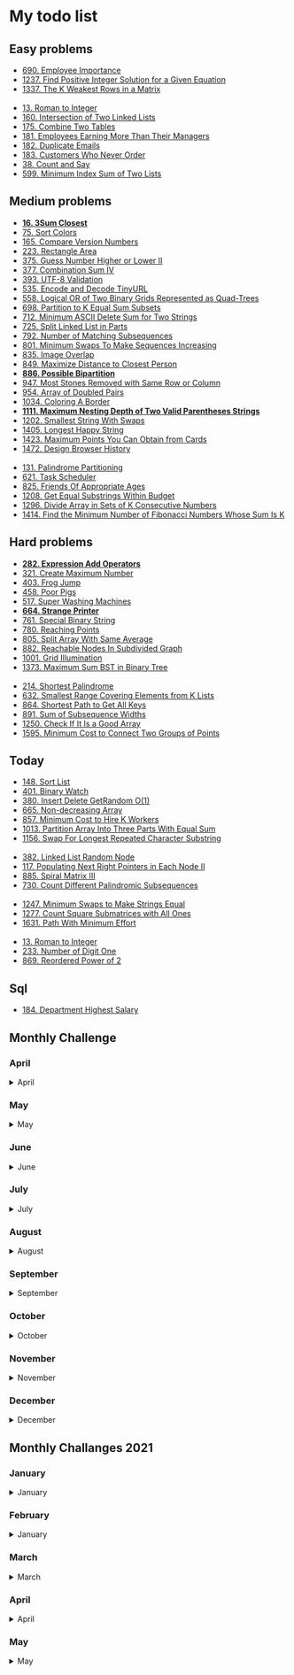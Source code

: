 # My todo list

## Easy problems

* [690. Employee Importance](https://leetcode.com/problems/employee-importance)
* [1237. Find Positive Integer Solution for a Given Equation](https://leetcode.com/problems/find-positive-integer-solution-for-a-given-equation)
* [1337. The K Weakest Rows in a Matrix](https://leetcode.com/problems/the-k-weakest-rows-in-a-matrix)  
&nbsp;  
* [13. Roman to Integer](https://leetcode.com/problems/roman-to-integer)
* [160. Intersection of Two Linked Lists](https://leetcode.com/problems/intersection-of-two-linked-lists)
* [175. Combine Two Tables](https://leetcode.com/problems/combine-two-tables)
* [181. Employees Earning More Than Their Managers](https://leetcode.com/problems/employees-earning-more-than-their-managers)
* [182. Duplicate Emails](https://leetcode.com/problems/duplicate-emails)
* [183. Customers Who Never Order](https://leetcode.com/problems/customers-who-never-order)
* [38. Count and Say](https://leetcode.com/problems/count-and-say)
* [599. Minimum Index Sum of Two Lists](https://leetcode.com/problems/minimum-index-sum-of-two-lists)

## Medium problems

* [**16. 3Sum Closest**](https://leetcode.com/problems/3sum-closest)
* [75. Sort Colors](https://leetcode.com/problems/sort-colors)
* [165. Compare Version Numbers](https://leetcode.com/problems/compare-version-numbers)
* [223. Rectangle Area](https://leetcode.com/problems/rectangle-area)
* [375. Guess Number Higher or Lower II](https://leetcode.com/problems/guess-number-higher-or-lower-ii)
* [377. Combination Sum IV](https://leetcode.com/problems/combination-sum-iv)
* [393. UTF-8 Validation](https://leetcode.com/problems/utf-8-validation)
* [535. Encode and Decode TinyURL](https://leetcode.com/problems/encode-and-decode-tinyurl)
* [558. Logical OR of Two Binary Grids Represented as Quad-Trees](https://leetcode.com/problems/logical-or-of-two-binary-grids-represented-as-quad-trees)
* [698. Partition to K Equal Sum Subsets](https://leetcode.com/problems/partition-to-k-equal-sum-subsets)
* [712. Minimum ASCII Delete Sum for Two Strings](https://leetcode.com/problems/minimum-ascii-delete-sum-for-two-strings)
* [725. Split Linked List in Parts](https://leetcode.com/problems/split-linked-list-in-parts)
* [792. Number of Matching Subsequences](https://leetcode.com/problems/number-of-matching-subsequences)
* [801. Minimum Swaps To Make Sequences Increasing](https://leetcode.com/problems/minimum-swaps-to-make-sequences-increasing)
* [835. Image Overlap](https://leetcode.com/problems/image-overlap)
* [849. Maximize Distance to Closest Person](https://leetcode.com/problems/maximize-distance-to-closest-person)
* [**886. Possible Bipartition**](https://leetcode.com/problems/possible-bipartition)
* [947. Most Stones Removed with Same Row or Column](https://leetcode.com/problems/most-stones-removed-with-same-row-or-column)
* [954. Array of Doubled Pairs](https://leetcode.com/problems/array-of-doubled-pairs)
* [1034. Coloring A Border](https://leetcode.com/problems/coloring-a-border)
* [**1111. Maximum Nesting Depth of Two Valid Parentheses Strings**](https://leetcode.com/problems/maximum-nesting-depth-of-two-valid-parentheses-strings)
* [1202. Smallest String With Swaps](https://leetcode.com/problems/smallest-string-with-swaps)
* [1405. Longest Happy String](https://leetcode.com/problems/longest-happy-string)
* [1423. Maximum Points You Can Obtain from Cards](https://leetcode.com/problems/maximum-points-you-can-obtain-from-cards)
* [1472. Design Browser History](https://leetcode.com/problems/design-browser-history)  
&nbsp;  
* [131. Palindrome Partitioning](https://leetcode.com/problems/palindrome-partitioning)
* [621. Task Scheduler](https://leetcode.com/problems/task-scheduler)
* [825. Friends Of Appropriate Ages](https://leetcode.com/problems/friends-of-appropriate-ages)
* [1208. Get Equal Substrings Within Budget](https://leetcode.com/problems/get-equal-substrings-within-budget)
* [1296. Divide Array in Sets of K Consecutive Numbers](https://leetcode.com/problems/divide-array-in-sets-of-k-consecutive-numbers)
* [1414. Find the Minimum Number of Fibonacci Numbers Whose Sum Is K](https://leetcode.com/problems/find-the-minimum-number-of-fibonacci-numbers-whose-sum-is-k)


## Hard problems

* [**282. Expression Add Operators**](https://leetcode.com/problems/expression-add-operators)
* [321. Create Maximum Number](https://leetcode.com/problems/create-maximum-number)
* [403. Frog Jump](https://leetcode.com/problems/frog-jump)
* [458. Poor Pigs](https://leetcode.com/problems/poor-pigs)
* [517. Super Washing Machines](https://leetcode.com/problems/super-washing-machines)
* [**664. Strange Printer**](https://leetcode.com/problems/strange-printer)
* [761. Special Binary String](https://leetcode.com/problems/special-binary-string)
* [780. Reaching Points](https://leetcode.com/problems/reaching-points)
* [805. Split Array With Same Average](https://leetcode.com/problems/split-array-with-same-average)
* [882. Reachable Nodes In Subdivided Graph](https://leetcode.com/problems/reachable-nodes-in-subdivided-graph)
* [1001. Grid Illumination](https://leetcode.com/problems/grid-illumination)
* [1373. Maximum Sum BST in Binary Tree](https://leetcode.com/problems/maximum-sum-bst-in-binary-tree)  
&nbsp;  
* [214. Shortest Palindrome](https://leetcode.com/problems/shortest-palindrome)
* [632. Smallest Range Covering Elements from K Lists](https://leetcode.com/problems/smallest-range-covering-elements-from-k-lists)
* [864. Shortest Path to Get All Keys](https://leetcode.com/problems/shortest-path-to-get-all-keys)
* [891. Sum of Subsequence Widths](https://leetcode.com/problems/sum-of-subsequence-widths)
* [1250. Check If It Is a Good Array](https://leetcode.com/problems/check-if-it-is-a-good-array)
* [1595. Minimum Cost to Connect Two Groups of Points](https://leetcode.com/problems/minimum-cost-to-connect-two-groups-of-points)



## Today

* [148. Sort List](https://leetcode.com/problems/sort-list)
* [401. Binary Watch](https://leetcode.com/problems/binary-watch)
* [380. Insert Delete GetRandom O(1)](https://leetcode.com/problems/insert-delete-getrandom-o1)
* [665. Non-decreasing Array](https://leetcode.com/problems/non-decreasing-array)
* [857. Minimum Cost to Hire K Workers](https://leetcode.com/problems/minimum-cost-to-hire-k-workers)
* [1013. Partition Array Into Three Parts With Equal Sum](https://leetcode.com/problems/partition-array-into-three-parts-with-equal-sum)
* [1156. Swap For Longest Repeated Character Substring](https://leetcode.com/problems/swap-for-longest-repeated-character-substring)  
&nbsp;  
* [382. Linked List Random Node](https://leetcode.com/problems/linked-list-random-node)
* [117. Populating Next Right Pointers in Each Node II](https://leetcode.com/problems/populating-next-right-pointers-in-each-node-ii)
* [885. Spiral Matrix III](https://leetcode.com/problems/spiral-matrix-iii)
* [730. Count Different Palindromic Subsequences](https://leetcode.com/problems/count-different-palindromic-subsequences)  
&nbsp;  
* [1247. Minimum Swaps to Make Strings Equal](https://leetcode.com/problems/minimum-swaps-to-make-strings-equal)
* [1277. Count Square Submatrices with All Ones](https://leetcode.com/problems/count-square-submatrices-with-all-ones)
* [1631. Path With Minimum Effort](https://leetcode.com/problems/path-with-minimum-effort)  
&nbsp;  
* [13. Roman to Integer](https://leetcode.com/problems/roman-to-integer)
* [233. Number of Digit One](https://leetcode.com/problems/number-of-digit-one)
* [869. Reordered Power of 2](https://leetcode.com/problems/reordered-power-of-2)

## Sql

* [184. Department Highest Salary](https://leetcode.com/problems/department-highest-salary)

## Monthly Challenge

### April

<details close><summary>April</summary>

* [ ] - [136. Single Number](https://leetcode.com/problems/single-number)
* [ ] - [202. Happy Number](https://leetcode.com/problems/happy-number)
* [ ] - [53. Maximum Subarray](https://leetcode.com/problems/maximum-subarray)
* [ ] - [283. Move Zeroes](https://leetcode.com/problems/move-zeroes)
* [ ] - [122. Best Time to Buy and Sell Stock II](https://leetcode.com/problems/best-time-to-buy-and-sell-stock-ii)
* [ ] - [49. Group Anagrams](https://leetcode.com/problems/group-anagrams)  
&nbsp;
* [ ] - [876. Middle of the Linked List](https://leetcode.com/problems/middle-of-the-linked-list)
* [ ] - [844. Backspace String Compare](https://leetcode.com/problems/backspace-string-compare)
* [ ] - [155. Min Stack](https://leetcode.com/problems/min-stack)
* [ ] - [543. Diameter of Binary Tree](https://leetcode.com/problems/diameter-of-binary-tree)
* [ ] - [1046. Last Stone Weight](https://leetcode.com/problems/last-stone-weight)
* [ ] - [525. Contiguous Array](https://leetcode.com/problems/contiguous-array)  
&nbsp;
* [ ] - [238. Product of Array Except Self](https://leetcode.com/problems/product-of-array-except-self)
* [ ] - [678. Valid Parenthesis String](https://leetcode.com/problems/valid-parenthesis-string)
* [ ] - [200. Number of Islands](https://leetcode.com/problems/number-of-islands)
* [ ] - [64. Minimum Path Sum](https://leetcode.com/problems/minimum-path-sum)
* [ ] - [33. Search in Rotated Sorted Array](https://leetcode.com/problems/search-in-rotated-sorted-array)
* [ ] - [1008. Construct Binary Search Tree from Preorder Traversal](https://leetcode.com/problems/construct-binary-search-tree-from-preorder-traversal)  
&nbsp;
* [ ] - [560. Subarray Sum Equals K](https://leetcode.com/problems/subarray-sum-equals-k)
* [ ] - [201. Bitwise AND of Numbers Range](https://leetcode.com/problems/bitwise-and-of-numbers-range)
* [ ] - [146. LRU Cache](https://leetcode.com/problems/lru-cache)
* [ ] - [55. Jump Game](https://leetcode.com/problems/jump-game)
* [ ] - [1143. Longest Common Subsequence](https://leetcode.com/problems/longest-common-subsequence)
* [ ] - [221. Maximal Square](https://leetcode.com/problems/maximal-square)  
&nbsp;
* [ ] - [124. Binary Tree Maximum Path Sum](https://leetcode.com/problems/binary-tree-maximum-path-sum)

</details>

### May

<details close><summary>May</summary>

* [ ] - [278. First Bad Version](https://leetcode.com/problems/first-bad-version)
* [ ] - [771. Jewels and Stones](https://leetcode.com/problems/jewels-and-stones)
* [ ] - [383. Ransom Note](https://leetcode.com/problems/ransom-note)
* [ ] - [476. Number Complement](https://leetcode.com/problems/number-complement)
* [ ] - [387. First Unique Character in a String](https://leetcode.com/problems/first-unique-character-in-a-string)
* [ ] - [169. Majority Element](https://leetcode.com/problems/majority-element)
* [ ] - [993. Cousins in Binary Tree](https://leetcode.com/problems/cousins-in-binary-tree)  
&nbsp;
* [ ] - [1232. Check If It Is a Straight Line](https://leetcode.com/problems/check-if-it-is-a-straight-line)
* [ ] - [367. Valid Perfect Square](https://leetcode.com/problems/valid-perfect-square)
* [ ] - [997. Find the Town Judge](https://leetcode.com/problems/find-the-town-judge)
* [ ] - [733. Flood Fill](https://leetcode.com/problems/flood-fill)
* [ ] - [540. Single Element in a Sorted Array](https://leetcode.com/problems/single-element-in-a-sorted-array)
* [ ] - [402. Remove K Digits](https://leetcode.com/problems/remove-k-digits)
* [ ] - [208. Implement Trie (Prefix Tree)](https://leetcode.com/problems/implement-trie-prefix-tree)  
&nbsp;
* [ ] - [918. Maximum Sum Circular Subarray](https://leetcode.com/problems/maximum-sum-circular-subarray)
* [ ] - [328. Odd Even Linked List](https://leetcode.com/problems/odd-even-linked-list)
* [ ] - [438. Find All Anagrams in a String](https://leetcode.com/problems/find-all-anagrams-in-a-string)
* [ ] - [567. Permutation in String](https://leetcode.com/problems/permutation-in-string)
* [ ] - [901. Online Stock Span](https://leetcode.com/problems/online-stock-span)
* [ ] - [230. Kth Smallest Element in a BST](https://leetcode.com/problems/kth-smallest-element-in-a-bst)
* [ ] - [1277. Count Square Submatrices with All Ones](https://leetcode.com/problems/count-square-submatrices-with-all-ones)  
&nbsp;
* [ ] - [451. Sort Characters By Frequency](https://leetcode.com/problems/sort-characters-by-frequency)
* [ ] - [986. Interval List Intersections](https://leetcode.com/problems/interval-list-intersections)
* [ ] - [1008. Construct Binary Search Tree from Preorder Traversal](https://leetcode.com/problems/construct-binary-search-tree-from-preorder-traversal)
* [ ] - [1035. Uncrossed Lines](https://leetcode.com/problems/uncrossed-lines)
* [ ] - [525. Contiguous Array](https://leetcode.com/problems/contiguous-array)
* [ ] - [886. Possible Bipartition](https://leetcode.com/problems/possible-bipartition)
* [ ] - [338. Counting Bits](https://leetcode.com/problems/counting-bits)  
&nbsp;
* [ ] - [207. Course Schedule](https://leetcode.com/problems/course-schedule)
* [ ] - [973. K Closest Points to Origin](https://leetcode.com/problems/k-closest-points-to-origin)
* [ ] - [72. Edit Distance](https://leetcode.com/problems/edit-distance)

</details>

### June

<details close><summary>June</summary>

* [ ] - [226. Invert Binary Tree](https://leetcode.com/problems/invert-binary-tree)
* [ ] - [237. Delete Node in a Linked List](https://leetcode.com/problems/delete-node-in-a-linked-list)
* [ ] - [1029. Two City Scheduling](https://leetcode.com/problems/two-city-scheduling)
* [ ] - [344. Reverse String](https://leetcode.com/problems/reverse-string)
* [ ] - [528. Random Pick with Weight](https://leetcode.com/problems/random-pick-with-weight)
* [ ] - [406. Queue Reconstruction by Height](https://leetcode.com/problems/queue-reconstruction-by-height)
* [ ] - [518. Coin Change 2](https://leetcode.com/problems/coin-change-2)  
&nbsp;
* [ ] - [231. Power of Two](https://leetcode.com/problems/power-of-two)
* [ ] - [392. Is Subsequence](https://leetcode.com/problems/is-subsequence)
* [ ] - [35. Search Insert Position](https://leetcode.com/problems/search-insert-position)
* [ ] - [75. Sort Colors](https://leetcode.com/problems/sort-colors)
* [ ] - [380. Insert Delete GetRandom O(1)](https://leetcode.com/problems/insert-delete-getrandom-o1)
* [ ] - [368. Largest Divisible Subset](https://leetcode.com/problems/largest-divisible-subset)
* [ ] - [787. Cheapest Flights Within K Stops](https://leetcode.com/problems/cheapest-flights-within-k-stops)  
&nbsp;
* [ ] - [700. Search in a Binary Search Tree](https://leetcode.com/problems/search-in-a-binary-search-tree)
* [ ] - [468. Validate IP Address](https://leetcode.com/problems/validate-ip-address)
* [ ] - [130. Surrounded Regions](https://leetcode.com/problems/surrounded-regions)
* [ ] - [275. H-Index II](https://leetcode.com/problems/h-index-ii)
* [ ] - [1044. Longest Duplicate Substring](https://leetcode.com/problems/longest-duplicate-substring)
* [ ] - [60. Permutation Sequence](https://leetcode.com/problems/permutation-sequence)
* [ ] - [174. Dungeon Game](https://leetcode.com/problems/dungeon-game)  
&nbsp;
* [ ] - [137. Single Number II](https://leetcode.com/problems/single-number-ii)
* [ ] - [222. Count Complete Tree Nodes](https://leetcode.com/problems/count-complete-tree-nodes)
* [ ] - [96. Unique Binary Search Trees](https://leetcode.com/problems/unique-binary-search-trees)
* [ ] - [287. Find the Duplicate Number](https://leetcode.com/problems/find-the-duplicate-number)
* [ ] - [129. Sum Root to Leaf Numbers](https://leetcode.com/problems/sum-root-to-leaf-numbers)
* [ ] - [279. Perfect Squares](https://leetcode.com/problems/perfect-squares)
* [ ] - [332. Reconstruct Itinerary](https://leetcode.com/problems/reconstruct-itinerary)  
&nbsp;
* [ ] - [62. Unique Paths](https://leetcode.com/problems/unique-paths)
* [ ] - [212. Word Search II](https://leetcode.com/problems/word-search-ii)

</details>

### July

<details close><summary>July</summary>

* [ ] - [441. Arranging Coins](https://leetcode.com/problems/arranging-coins)
* [ ] - [107. Binary Tree Level Order Traversal II](https://leetcode.com/problems/binary-tree-level-order-traversal-ii)
* [ ] - [957. Prison Cells After N Days](https://leetcode.com/problems/prison-cells-after-n-days)
* [ ] - [Ugly Number II](https://leetcode.com/problems/ugly-number-ii)
* [ ] - [Hamming Distance](https://leetcode.com/problems/hamming-distance)
* [ ] - [Plus One](https://leetcode.com/problems/plus-one)
* [ ] - [463. Island Perimeter](https://leetcode.com/problems/island-perimeter)  
&nbsp;
* [ ] - [15. 3Sum](https://leetcode.com/problems/3sum)
* [ ] - [662. Maximum Width of Binary Tree](https://leetcode.com/problems/maximum-width-of-binary-tree)
* [ ] - [430. Flatten a Multilevel Doubly Linked List](https://leetcode.com/problems/flatten-a-multilevel-doubly-linked-list)
* [ ] - [78. Subsets](https://leetcode.com/problems/subsets)
* [ ] - [190. Reverse Bits](https://leetcode.com/problems/reverse-bits)
* [ ] - [100. Same Tree](https://leetcode.com/problems/same-tree)
* [ ] - [1344. Angle Between Hands of a Clock](https://leetcode.com/problems/angle-between-hands-of-a-clock)  
&nbsp;
* [ ] - [151. Reverse Words in a String](https://leetcode.com/problems/reverse-words-in-a-string)
* [ ] - [50. Pow(x, n)](https://leetcode.com/problems/powx-n)
* [ ] - [347. Top K Frequent Elements](https://leetcode.com/problems/top-k-frequent-elements)
* [ ] - [210. Course Schedule II](https://leetcode.com/problems/course-schedule-ii)
* [ ] - [67. Add Binary](https://leetcode.com/problems/add-binary)
* [ ] - [203. Remove Linked List Elements](https://leetcode.com/problems/remove-linked-list-elements)
* [ ] - [79. Word Search](https://leetcode.com/problems/word-search)  
&nbsp;
* [ ] - [103. Binary Tree Zigzag Level Order Traversal](https://leetcode.com/problems/binary-tree-zigzag-level-order-traversal)
* [ ] - [260. Single Number III](https://leetcode.com/problems/single-number-iii)
* [ ] - [797. All Paths From Source to Target](https://leetcode.com/problems/all-paths-from-source-to-target)
* [ ] - [154. Find Minimum in Rotated Sorted Array II](https://leetcode.com/problems/find-minimum-in-rotated-sorted-array-ii)
* [ ] - [258. Add Digits](https://leetcode.com/problems/add-digits)
* [ ] - [106. Construct Binary Tree from Inorder and Postorder Traversal](https://leetcode.com/problems/construct-binary-tree-from-inorder-and-postorder-traversal)
* [ ] - [621. Task Scheduler](https://leetcode.com/problems/task-scheduler)  
&nbsp;
* [ ] - [309. Best Time to Buy and Sell Stock with Cooldown](https://leetcode.com/problems/best-time-to-buy-and-sell-stock-with-cooldown)
* [ ] - [140. Word Break II](https://leetcode.com/problems/word-break-ii)
* [ ] - [70. Climbing Stairs](https://leetcode.com/problems/climbing-stairs)  

</details>

### August

<details close><summary>August</summary>

* [ ] - [520. Detect Capital](https://leetcode.com/problems/detect-capital)
* [ ] - [705. Design HashSet](https://leetcode.com/problems/design-hashset)
* [ ] - [125. Valid Palindrome](https://leetcode.com/problems/valid-palindrome)
* [ ] - [342. Power of Four](https://leetcode.com/problems/power-of-four)
* [ ] - [211. Design Add and Search Words Data Structure](https://leetcode.com/problems/design-add-and-search-words-data-structure)
* [ ] - [442. Find All Duplicates in an Array](https://leetcode.com/problems/find-all-duplicates-in-an-array)
* [ ] - [987. Vertical Order Traversal of a Binary Tree](https://leetcode.com/problems/vertical-order-traversal-of-a-binary-tree)  
&nbsp;
* [ ] - [437. Path Sum III](https://leetcode.com/problems/path-sum-iii)
* [ ] - [994. Rotting Oranges](https://leetcode.com/problems/rotting-oranges)
* [ ] - [171. Excel Sheet Column Number](https://leetcode.com/problems/excel-sheet-column-number)
* [ ] - [274. H-Index](https://leetcode.com/problems/h-index)
* [ ] - [119. Pascal's Triangle II](https://leetcode.com/problems/pascals-triangle-ii)
* [ ] - [1286. Iterator for Combination](https://leetcode.com/problems/iterator-for-combination)
* [ ] - [409. Longest Palindrome](https://leetcode.com/problems/longest-palindrome)  
&nbsp;
* [ ] - [435. Non-overlapping Intervals](https://leetcode.com/problems/non-overlapping-intervals)
* [ ] - [123. Best Time to Buy and Sell Stock III](https://leetcode.com/problems/best-time-to-buy-and-sell-stock-iii)
* [ ] - [1103. Distribute Candies to People](https://leetcode.com/problems/distribute-candies-to-people)
* [ ] - [967. Numbers With Same Consecutive Differences](https://leetcode.com/problems/numbers-with-same-consecutive-differences)
* [ ] - [824. Goat Latin](https://leetcode.com/problems/goat-latin)
* [ ] - [143. Reorder List](https://leetcode.com/problems/reorder-list)
* [ ] - [905. Sort Array By Parity](https://leetcode.com/problems/sort-array-by-parity)  
&nbsp;
* [ ] - [497. Random Point in Non-overlapping Rectangles](https://leetcode.com/problems/random-point-in-non-overlapping-rectangles)
* [ ] - [1032. Stream of Characters](https://leetcode.com/problems/stream-of-characters)
* [ ] - [404. Sum of Left Leaves](https://leetcode.com/problems/sum-of-left-leaves)
* [ ] - [983. Minimum Cost For Tickets](https://leetcode.com/problems/minimum-cost-for-tickets)
* [ ] - [412. Fizz Buzz](https://leetcode.com/problems/fizz-buzz)
* [ ] - [436. Find Right Interval](https://leetcode.com/problems/find-right-interval)
* [ ] - [470. Implement Rand10() Using Rand7()](https://leetcode.com/problems/implement-rand10-using-rand7)  
&nbsp;
* [ ] - [969. Pancake Sorting](https://leetcode.com/problems/pancake-sorting)
* [ ] - [952. Largest Component Size by Common Factor](https://leetcode.com/problems/largest-component-size-by-common-factor)
* [ ] - [450. Delete Node in a BST](https://leetcode.com/problems/delete-node-in-a-bst)  

</details> 

### September 

<details close><summary>September</summary>

* [ ] - [949. Largest Time for Given Digits](https://leetcode.com/problems/largest-time-for-given-digits)
* [ ] - [220. Contains Duplicate III](https://leetcode.com/problems/contains-duplicate-iii)
* [ ] - [459. Repeated Substring Pattern](https://leetcode.com/problems/repeated-substring-pattern)
* [ ] - [763. Partition Labels](https://leetcode.com/problems/partition-labels)
* [ ] - [1305. All Elements in Two Binary Search Trees](https://leetcode.com/problems/all-elements-in-two-binary-search-trees)
* [ ] - [835. Image Overlap](https://leetcode.com/problems/image-overlap)
* [ ] - [290. Word Pattern](https://leetcode.com/problems/word-pattern)  
&nbsp;
* [ ] - [1022. Sum of Root To Leaf Binary Numbers](https://leetcode.com/problems/sum-of-root-to-leaf-binary-numbers)
* [ ] - [165. Compare Version Numbers](https://leetcode.com/problems/compare-version-numbers)
* [ ] - [299. Bulls and Cows](https://leetcode.com/problems/bulls-and-cows)
* [ ] - [152. Maximum Product Subarray](https://leetcode.com/problems/maximum-product-subarray)
* [ ] - [216. Combination Sum III](https://leetcode.com/problems/combination-sum-iii)
* [ ] - [57. Insert Interval](https://leetcode.com/problems/insert-interval)
* [ ] - [198. House Robber](https://leetcode.com/problems/house-robber)  
&nbsp;
* [ ] - [58. Length of Last Word](https://leetcode.com/problems/length-of-last-word)
* [ ] - [421. Maximum XOR of Two Numbers in an Array](https://leetcode.com/problems/maximum-xor-of-two-numbers-in-an-array)
* [ ] - [1041. Robot Bounded In Circle](https://leetcode.com/problems/robot-bounded-in-circle)
* [ ] - [121. Best Time to Buy and Sell Stock](https://leetcode.com/problems/best-time-to-buy-and-sell-stock)
* [ ] - [1291. Sequential Digits](https://leetcode.com/problems/sequential-digits)
* [ ] - [980. Unique Paths III](https://leetcode.com/problems/unique-paths-iii)
* [ ] - [1094. Car Pooling](https://leetcode.com/problems/car-pooling)  
&nbsp;
* [ ] - [229. Majority Element II](https://leetcode.com/problems/majority-element-ii)
* [ ] - [134. Gas Station](https://leetcode.com/problems/gas-station)
* [ ] - [389. Find the Difference](https://leetcode.com/problems/find-the-difference)
* [ ] - [179. Largest Number](https://leetcode.com/problems/largest-number)
* [ ] - [495. Teemo Attacking](https://leetcode.com/problems/teemo-attacking)
* [ ] - [399. Evaluate Division](https://leetcode.com/problems/evaluate-division)
* [ ] - [713. Subarray Product Less Than K](https://leetcode.com/problems/subarray-product-less-than-k)  
&nbsp;
* [ ] - [139. Word Break](https://leetcode.com/problems/word-break)
* [ ] - [41. First Missing Positive](https://leetcode.com/problems/first-missing-positive)  

</details>

### October

<details close><summary>October</summary>

* [ ] - [933. Number of Recent Calls](https://leetcode.com/problems/number-of-recent-calls)
* [ ] - [39. Combination Sum](https://leetcode.com/problems/combination-sum)
* [ ] - [532. K-diff Pairs in an Array](https://leetcode.com/problems/k-diff-pairs-in-an-array)
* [ ] - [1288. Remove Covered Intervals](https://leetcode.com/problems/remove-covered-intervals)
* [ ] - [1009. Complement of Base 10 Integer](https://leetcode.com/problems/complement-of-base-10-integer)
* [ ] - [701. Insert into a Binary Search Tree](https://leetcode.com/problems/insert-into-a-binary-search-tree)
* [ ] - [61. Rotate List](https://leetcode.com/problems/rotate-list)  
&nbsp;
* [ ] - [704. Binary Search](https://leetcode.com/problems/binary-search)
* [ ] - [297. Serialize and Deserialize Binary Tree](https://leetcode.com/problems/serialize-and-deserialize-binary-tree)
* [ ] - [452. Minimum Number of Arrows to Burst Balloons](https://leetcode.com/problems/minimum-number-of-arrows-to-burst-balloons)
* [ ] - [316. Remove Duplicate Letters](https://leetcode.com/problems/remove-duplicate-letters)
* [ ] - [859. Buddy Strings](https://leetcode.com/problems/buddy-strings)
* [ ] - [148. Sort List](https://leetcode.com/problems/sort-list)
* [ ] - [213. House Robber II](https://leetcode.com/problems/house-robber-ii)  
&nbsp;
* [ ] - [189. Rotate Array](https://leetcode.com/problems/rotate-array)
* [ ] - [74. Search a 2D Matrix](https://leetcode.com/problems/search-a-2d-matrix)
* [ ] - [187. Repeated DNA Sequences](https://leetcode.com/problems/repeated-dna-sequences)
* [ ] - [188. Best Time to Buy and Sell Stock IV](https://leetcode.com/problems/best-time-to-buy-and-sell-stock-iv)
* [ ] - [1007. Minimum Domino Rotations For Equal Row](https://leetcode.com/problems/minimum-domino-rotations-for-equal-row)
* [ ] - [133. Clone Graph](https://leetcode.com/problems/clone-graph)
* [ ] - [735. Asteroid Collision](https://leetcode.com/problems/asteroid-collision)  
&nbsp;
* [ ] - [111. Minimum Depth of Binary Tree](https://leetcode.com/problems/minimum-depth-of-binary-tree)
* [ ] - [132 Pattern](https://leetcode.com/problems/132-pattern)
* [ ] - [948. Bag of Tokens](https://leetcode.com/problems/bag-of-tokens)
* [ ] - [1510. Stone Game IV](https://leetcode.com/problems/stone-game-iv)
* [ ] - [799. Champagne Tower](https://leetcode.com/problems/champagne-tower)
* [ ] - [142. Linked List Cycle II](https://leetcode.com/problems/linked-list-cycle-ii)
* [ ] - [228. Summary Ranges](https://leetcode.com/problems/summary-ranges)  
&nbsp;
* [ ] - [849. Maximize Distance to Closest Person](https://leetcode.com/problems/maximize-distance-to-closest-person)
* [ ] - [673. Number of Longest Increasing Subsequence](https://leetcode.com/problems/number-of-longest-increasing-subsequence)
* [ ] - [99. Recover Binary Search Tree](https://leetcode.com/problems/recover-binary-search-tree)  

</details>

### November

<details close><summary>November</summary>

* [ ] - [1290. Convert Binary Number in a Linked List to Integer](https://leetcode.com/problems/convert-binary-number-in-a-linked-list-to-integer)
* [ ] - [147. Insertion Sort List](https://leetcode.com/problems/insertion-sort-list)
* [ ] - [1446. Consecutive Characters](https://leetcode.com/problems/consecutive-characters)
* [ ] - [310. Minimum Height Trees](https://leetcode.com/problems/minimum-height-trees)
* [ ] - [1217. Minimum Cost to Move Chips to The Same Position](https://leetcode.com/problems/minimum-cost-to-move-chips-to-the-same-position)
* [ ] - [1283. Find the Smallest Divisor Given a Threshold](https://leetcode.com/problems/find-the-smallest-divisor-given-a-threshold)
* [ ] - [445. Add Two Numbers II](https://leetcode.com/problems/add-two-numbers-ii)  
&nbsp;
* [ ] - [563. Binary Tree Tilt](https://leetcode.com/problems/binary-tree-tilt)
* [ ] - [1026. Maximum Difference Between Node and Ancestor](https://leetcode.com/problems/maximum-difference-between-node-and-ancestor)
* [ ] - [832. Flipping an Image](https://leetcode.com/problems/flipping-an-image)
* [ ] - [593. Valid Square](https://leetcode.com/problems/valid-square)
* [ ] - [47. Permutations II](https://leetcode.com/problems/permutations-ii)
* [ ] - [116. Populating Next Right Pointers in Each Node](https://leetcode.com/problems/populating-next-right-pointers-in-each-node)
* [ ] - [458. Poor Pigs](https://leetcode.com/problems/poor-pigs)  
&nbsp;
* [ ] - [938. Range Sum of BST](https://leetcode.com/problems/range-sum-of-bst)
* [ ] - [845. Longest Mountain in Array](https://leetcode.com/problems/longest-mountain-in-array)
* [ ] - [858. Mirror Reflection](https://leetcode.com/problems/mirror-reflection)
* [ ] - [56. Merge Intervals](https://leetcode.com/problems/merge-intervals)
* [ ] - [394. Decode String](https://leetcode.com/problems/decode-string)
* [ ] - [81. Search in Rotated Sorted Array II](https://leetcode.com/problems/search-in-rotated-sorted-array-ii)
* [ ] - [902. Numbers At Most N Given Digit Set](https://leetcode.com/problems/numbers-at-most-n-given-digit-set)  
&nbsp;
* [ ] - [804. Unique Morse Code Words](https://leetcode.com/problems/unique-morse-code-words)
* [ ] - [337. House Robber III](https://leetcode.com/problems/house-robber-iii)
* [ ] - [227. Basic Calculator II](https://leetcode.com/problems/basic-calculator-ii)
* [ ] - [1015. Smallest Integer Divisible by K](https://leetcode.com/problems/smallest-integer-divisible-by-k)
* [ ] - [395. Longest Substring with At Least K Repeating Characters](https://leetcode.com/problems/longest-substring-with-at-least-k-repeating-characters)
* [ ] - [416. Partition Equal Subset Sum](https://leetcode.com/problems/partition-equal-subset-sum)
* [ ] - [239. Sliding Window Maximum](https://leetcode.com/problems/sliding-window-maximum)  
&nbsp;
* [ ] - [1306. Jump Game III](https://leetcode.com/problems/jump-game-iii)
* [ ] - [218. The Skyline Problem](https://leetcode.com/problems/the-skyline-problem)  

</details>


### December

<details close><summary>December</summary>

* [x] - [104. Maximum Depth of Binary Tree](https://leetcode.com/problems/maximum-depth-of-binary-tree)
* [x] - [382. Linked List Random Node](https://leetcode.com/problems/linked-list-random-node)
* [x] - [897. Increasing Order Search Tree](https://leetcode.com/problems/increasing-order-search-tree)
* [x] - [1492. The kth Factor of n](https://leetcode.com/problems/the-kth-factor-of-n)
* [x] - [605. Can Place Flowers](https://leetcode.com/problems/can-place-flowers)
* [ ] - [117. Populating Next Right Pointers in Each Node II](https://leetcode.com/problems/populating-next-right-pointers-in-each-node-ii)
* [x] - [59. Spiral Matrix II](https://leetcode.com/problems/spiral-matrix-ii)  
&nbsp;
* [ ] - [1010. Pairs of Songs With Total Durations Divisible by 60](https://leetcode.com/problems/pairs-of-songs-with-total-durations-divisible-by-60)
* [ ] - [173. Binary Search Tree Iterator](https://leetcode.com/problems/binary-search-tree-iterator)
* [ ] - [941. Valid Mountain Array](https://leetcode.com/problems/valid-mountain-array)
* [ ] - [80. Remove Duplicates from Sorted Array II](https://leetcode.com/problems/remove-duplicates-from-sorted-array-ii)
* [ ] - [865. Smallest Subtree with all the Deepest Nodes](https://leetcode.com/problems/smallest-subtree-with-all-the-deepest-nodes)
* [ ] - [312. Burst Balloons](https://leetcode.com/problems/burst-balloons)
* [ ] - [131. Palindrome Partitioning](https://leetcode.com/problems/palindrome-partitioning)  
&nbsp;
* [ ] - [977. Squares of a Sorted Array](https://leetcode.com/problems/squares-of-a-sorted-array)
* [ ] - [98. Validate Binary Search Tree](https://leetcode.com/problems/validate-binary-search-tree)
* [ ] - [454. 4Sum II](https://leetcode.com/problems/4sum-ii)
* [ ] - [334. Increasing Triplet Subsequence](https://leetcode.com/problems/increasing-triplet-subsequence)
* [ ] - [1463. Cherry Pickup II](https://leetcode.com/problems/cherry-pickup-ii)
* [ ] - [880. Decoded String at Index](https://leetcode.com/problems/decoded-string-at-index)
* [ ] - [910. Smallest Range II](https://leetcode.com/problems/smallest-range-ii)  
&nbsp;  
* [x] - [110. Balanced Binary Tree](https://leetcode.com/problems/balanced-binary-tree)
* [ ] - [556. Next Greater Element III](https://leetcode.com/problems/next-greater-element-iii)
* [ ] - [24. Swap Nodes in Pairs](https://leetcode.com/problems/swap-nodes-in-pairs)
* [ ] - [498. Diagonal Traverse](https://leetcode.com/problems/diagonal-traverse)
* [ ] - [91. Decode Ways](https://leetcode.com/problems/decode-ways)
* [ ] - [1345. Jump Game IV](https://leetcode.com/problems/jump-game-iv)
* [ ] - [754. Reach a Number](https://leetcode.com/problems/reach-a-number)  
&nbsp;
* [ ] - [1457. Pseudo-Palindromic Paths in a Binary Tree](https://leetcode.com/problems/pseudo-palindromic-paths-in-a-binary-tree)
* [ ] - [289. Game of Life](https://leetcode.com/problems/game-of-life)
* [x] - [84. Largest Rectangle in Histogram](https://leetcode.com/problems/largest-rectangle-in-histogram)  

</details>

## Monthly Challanges 2021

### January

<details close><summary>January</summary>

* [x] - [1640. Check Array Formation Through Concatenation](https://leetcode.com/problems/check-array-formation-through-concatenation)
* [x] - [1379. Find a Corresponding Node of a Binary Tree in a Clone of That Tree](https://leetcode.com/problems/find-a-corresponding-node-of-a-binary-tree-in-a-clone-of-that-tree)
* [x] - [526. Beautiful Arrangement](https://leetcode.com/problems/beautiful-arrangement)
* [x] - [21. Merge Two Sorted Lists](https://leetcode.com/problems/merge-two-sorted-lists)
* [x] - [82. Remove Duplicates from Sorted List II](https://leetcode.com/problems/remove-duplicates-from-sorted-list-ii)
* [x] - [1539. Kth Missing Positive Number](https://leetcode.com/problems/kth-missing-positive-number)
* [x] - [3. Longest Substring Without Repeating Characters](https://leetcode.com/problems/longest-substring-without-repeating-characters)  
&nbsp;
* [x] - [1662. Check If Two String Arrays are Equivalent](https://leetcode.com/problems/check-if-two-string-arrays-are-equivalent)
* [x] - [127. Word Ladder](https://leetcode.com/problems/word-ladder)
* [x] - [1649. Create Sorted Array through Instructions](https://leetcode.com/problems/create-sorted-array-through-instructions)
* [x] - [88. Merge Sorted Array](https://leetcode.com/problems/merge-sorted-array)
* [x] - [2. Add Two Numbers](https://leetcode.com/problems/add-two-numbers)
* [x] - [881. Boats to Save People](https://leetcode.com/problems/boats-to-save-people)
* [x] - [1658. Minimum Operations to Reduce X to Zero](https://leetcode.com/problems/minimum-operations-to-reduce-x-to-zero)  
&nbsp;
* [x] - [1646. Get Maximum in Generated Array](https://leetcode.com/problems/get-maximum-in-generated-array)
* [x] - [215. Kth Largest Element in an Array](https://leetcode.com/problems/kth-largest-element-in-an-array)
* [x] - [1641. Count Sorted Vowel Strings](https://leetcode.com/problems/count-sorted-vowel-strings)
* [x] - [1679. Max Number of K-Sum Pairs](https://leetcode.com/problems/max-number-of-k-sum-pairs)
* [x] - [5. Longest Palindromic Substring](https://leetcode.com/problems/longest-palindromic-substring)
* [x] - [20. Valid Parentheses](https://leetcode.com/problems/valid-parentheses)
* [x] - [1673. Find the Most Competitive Subsequence](https://leetcode.com/problems/find-the-most-competitive-subsequence)  
&nbsp;  
* [x] - [1657. Determine if Two Strings Are Close](https://leetcode.com/problems/determine-if-two-strings-are-close)
* [x] - [1329. Sort the Matrix Diagonally](https://leetcode.com/problems/sort-the-matrix-diagonally)  
* [x] - [23. Merge k Sorted Lists](https://leetcode.com/problems/merge-k-sorted-lists)
* [x] - [1437. Check If All 1's Are at Least Length K Places Away](https://leetcode.com/problems/check-if-all-1s-are-at-least-length-k-places-away)
* [x] - [1631. Path With Minimum Effort](https://leetcode.com/problems/path-with-minimum-effort)
* [x] - [1680. Concatenation of Consecutive Binary Numbers](https://leetcode.com/problems/concatenation-of-consecutive-binary-numbers)
* [x] - [1663. Smallest String With A Given Numeric Value](https://leetcode.com/problems/smallest-string-with-a-given-numeric-value)  
&nbsp;  
* [x] - [987. Vertical Order Traversal of a Binary Tree](https://leetcode.com/problems/vertical-order-traversal-of-a-binary-tree)
* [x] - [1675. Minimize Deviation in Array](https://leetcode.com/problems/minimize-deviation-in-array)
* [x] - [31. Next Permutation](https://leetcode.com/problems/next-permutation)

</details>

### February

<details close><summary>January</summary>

* [x] - [191. Number of 1 Bits](https://leetcode.com/problems/number-of-1-bits)
* [x] - [669. Trim a Binary Search Tree](https://leetcode.com/problems/trim-a-binary-search-tree)
* [x] - [141. Linked List Cycle](https://leetcode.com/problems/linked-list-cycle)
* [x] - [594. Longest Harmonious Subsequence](https://leetcode.com/problems/longest-harmonious-subsequence)
* [x] - [71. Simplify Path](https://leetcode.com/problems/simplify-path)
* [x] - [199. Binary Tree Right Side View](https://leetcode.com/problems/binary-tree-right-side-view)
* [x] - [Shortest Distance to a Character](https://leetcode.com/problems/shortest-distance-to-a-character)  
&nbsp;  
* [x] - [Peeking Iterator](https://leetcode.com/problems/peeking-iterator)
* [x] - [Convert BST to Greater Tree](https://leetcode.com/problems/convert-bst-to-greater-tree)
* [x] - [Copy List with Random Pointer](https://leetcode.com/problems/copy-list-with-random-pointer)
* [x] - [Valid Anagram](https://leetcode.com/problems/valid-anagram)
* [x] - [Number of Steps to Reduce a Number to Zero](https://leetcode.com/problems/number-of-steps-to-reduce-a-number-to-zero)
* [x] - [Shortest Path in Binary Matrix](https://leetcode.com/problems/shortest-path-in-binary-matrix)
* [x] - [Is Graph Bipartite?](https://leetcode.com/problems/is-graph-bipartite)  
&nbsp;  
* [x] - [The K Weakest Rows in a Matrix](https://leetcode.com/problems/the-k-weakest-rows-in-a-matrix)
* [ ] - [Letter Case Permutation](https://leetcode.com/problems/letter-case-permutation)
* [ ] - [Container With Most Water](https://leetcode.com/problems/container-with-most-water)
* [x] - [Arithmetic Slices](https://leetcode.com/problems/arithmetic-slices)
* [x] - [Minimum Remove to Make Valid Parentheses](https://leetcode.com/problems/minimum-remove-to-make-valid-parentheses)
* [x] - [Roman to Integer](https://leetcode.com/problems/roman-to-integer)
* [x] - [Broken Calculator](https://leetcode.com/problems/broken-calculator)  
&nbsp;  
* [x] - [Longest Word in Dictionary through Deleting](https://leetcode.com/problems/longest-word-in-dictionary-through-deleting)
* [ ] - [Search a 2D Matrix II](https://leetcode.com/problems/search-a-2d-matrix-ii)
* [ ] - [Score of Parentheses](https://leetcode.com/problems/score-of-parenthesesF)
* [ ] - [Shortest Unsorted Continuous Subarray](https://leetcode.com/problems/shortest-unsorted-continuous-subarray)
* [x] - [Validate Stack Sequences](https://leetcode.com/problems/validate-stack-sequences)
* [ ] - [Divide Two Integers](https://leetcode.com/problems/divide-two-integers)
* [ ] - [Maximum Frequency Stack](https://leetcode.com/problems/maximum-frequency-stack)

</details>

### March

<details close><summary>March</summary>

* [x] - [Distribute Candies](https://leetcode.com/problems/distribute-candies)
* [x] - [Set Mismatch](https://leetcode.com/problems/set-mismatch)
* [x] - [Missing Number](https://leetcode.com/problems/missing-number)
* [x] - [Intersection of Two Linked Lists](https://leetcode.com/problems/intersection-of-two-linked-lists)
* [ ] - [Average of Levels in Binary Tree](https://leetcode.com/problems/average-of-levels-in-binary-tree)
* [ ] - [Short Encoding of Words](https://leetcode.com/problems/short-encoding-of-words)
* [ ] - [Design HashMap](https://leetcode.com/problems/design-hashmap)  
&nbsp;  
* [ ] - [Remove Palindromic Subsequences](https://leetcode.com/problems/remove-palindromic-subsequences)
* [ ] - [Add One Row to Tree](https://leetcode.com/problems/add-one-row-to-tree)
* [ ] - [Integer to Roman](https://leetcode.com/problems/integer-to-roman)
* [ ] - [Coin Change](https://leetcode.com/problems/coin-change)
* [ ] - [Check If a String Contains All Binary Codes of Size K](https://leetcode.com/problems/check-if-a-string-contains-all-binary-codes-of-size-k)
* [ ] - [Binary Trees With Factors](https://leetcode.com/problems/binary-trees-with-factors)
* [ ] - [Swapping Nodes in a Linked List](https://leetcode.com/problems/swapping-nodes-in-a-linked-list)  
&nbsp;  
* [ ] - [Encode and Decode TinyURL](https://leetcode.com/problems/encode-and-decode-tinyurl)  
* [ ] - [Best Time to Buy and Sell Stock with Transaction Fee](https://leetcode.com/problems/best-time-to-buy-and-sell-stock-with-transaction-fee)
* [ ] - [Generate Random Point in a Circle](https://leetcode.com/problems/generate-random-point-in-a-circle)
* [ ] - [Wiggle Subsequence](https://leetcode.com/problems/wiggle-subsequence)
* [ ] - [Keys and Rooms](https://leetcode.com/problems/keys-and-rooms)
* [ ] - [Design Underground System](https://leetcode.com/problems/design-underground-system)
* [ ] - [Reordered Power of 2](https://leetcode.com/problems/reordered-power-of-20)  
&nbsp;  
* [ ] - [Vowel Spellchecker](https://leetcode.com/problems/vowel-spellchecker)  
* [ ] - [3Sum With Multiplicity](https://leetcode.com/problems/3sum-with-multiplicity)  
* [ ] - [Advantage Shuffle](https://leetcode.com/problems/advantage-shuffle)  
* [ ] - [Pacific Atlantic Water Flow](https://leetcode.com/problems/pacific-atlantic-water-flow)  
* [ ] - [Word Subsets](https://leetcode.com/problems/word-subsets)  
* [ ] - [Palindromic Substrings](https://leetcode.com/problems/palindromic-substrings)  
* [ ] - [Reconstruct Original Digits from English](https://leetcode.com/problems/reconstruct-original-digits-from-english)  
&nbsp;  
* [ ] - [Flip Binary Tree To Match Preorder Traversal](https://leetcode.com/problems/flip-binary-tjree-to-match-preorder-traversal)
* [ ] - [Russian Doll Envelopes](https://leetcode.com/problems/russian-doll-envelopes)
* [ ] - [Russian Doll Envelopes](https://leetcode.com/problems/russian-doll-envelopes)


</details>

### April

<details close><summary>April</summary>

* [x] - [Palindrome Linked List](https://leetcode.com/problems/palindrome-linked-list)
* [ ] - [Ones and Zeroes](https://leetcode.com/problems/ones-and-zeroes)
* [ ] - [Longest Valid Parentheses](https://leetcode.com/problems/longest-valid-parentheses)
* [ ] - [Design Circular Queue](https://leetcode.com/problems/design-circular-queue)
* [ ] - [Global and Local Inversions](https://leetcode.com/problems/global-and-local-inversions)
* [ ] - [Minimum Operations to Make Array Equal](https://leetcode.com/problems/minimum-operations-to-make-array-equal)
* [ ] - [Determine if String Halves Are Alike](https://leetcode.com/problems/determine-if-string-halves-are-alike)  
&nbsp;  
* [ ] - [Letter Combinations of a Phone Number](https://leetcode.com/problems/letter-combinations-of-a-phone-number)
* [ ] - [Verifying an Alien Dictionary](https://leetcode.com/problems/verifying-an-alien-dictionary)
* [ ] - [Longest Increasing Path in a Matrix](https://leetcode.com/problems/longest-increasing-path-in-a-matrix)
* [ ] - [Deepest Leaves Sum](https://leetcode.com/problems/deepest-leaves-sum)
* [ ] - [Beautiful Arrangement II](https://leetcode.com/problems/beautiful-arrangement-ii)
* [ ] - [Flatten Nested List Iterator](https://leetcode.com/problems/flatten-nested-list-iterator)
* [ ] - [Partition List](https://leetcode.com/problems/partition-list)  
&nbsp;  
* [ ] - [Fibonacci Number](https://leetcode.com/problems/fibonacci-number)
* [ ] - [Remove All Adjacent Duplicates in String II](https://leetcode.com/problems/remove-all-adjacent-duplicates-in-string-ii)
* [ ] - [Number of Submatrices That Sum to Target](https://leetcode.com/problems/number-of-submatrices-that-sum-to-target)
* [ ] - [Remove Nth Node From End of List](https://leetcode.com/problems/remove-nth-node-from-end-of-list)
* [ ] - [Combination Sum IV](https://leetcode.com/problems/combination-sum-iv)
* [ ] - [N-ary Tree Preorder Traversal](https://leetcode.com/problems/n-ary-tree-preorder-traversal)
* [ ] - [Triangle](https://leetcode.com/problems/triangle)  
&nbsp;  
* [ ] - [Brick Wall](https://leetcode.com/problems/brick-wall)
* [ ] - [Count Binary Substrings](https://leetcode.com/problems/count-binary-substrings)
* [ ] - [Critical Connections in a Network](https://leetcode.com/problems/critical-connections-in-a-network)
* [ ] - [Rotate Image](https://leetcode.com/problems/rotate-image)
* [ ] - [Furthest Building You Can Reach](https://leetcode.com/problems/furthest-building-you-can-reach)
* [ ] - [Power of Three](https://leetcode.com/problems/power-of-three)  
* [ ] - [Unique Paths II](https://leetcode.com/problems/unique-paths-ii)  
&nbsp;  
* [ ] - [Find First and Last Position of Element in Sorted Array](https://leetcode.com/problems/find-first-and-last-position-of-element-in-sorted-array)
* [ ] - [Powerful Integers](https://leetcode.com/problems/powerful-integers)  

</details>

### May

<details close><summary>May</summary>

* [ ] - [Prefix and Suffix Search](https://leetcode.com/problems/prefix-and-suffix-search)
* [ ] - [Course Schedule III](https://leetcode.com/problems/course-schedule-iii)
* [ ] - [Running Sum of 1d Array](https://leetcode.com/problems/running-sum-of-1d-array)
* [ ] - [Non-decreasing Array](https://leetcode.com/problems/non-decreasing-array)
* [ ] - [Jump Game II](https://leetcode.com/problems/jump-game-ii)
* [ ] - [Convert Sorted List to Binary Search Tree](https://leetcode.com/problems/convert-sorted-list-to-binary-search-tree)
* [ ] - [Delete Operation for Two Strings](https://leetcode.com/problems/delete-operation-for-two-strings)  
&nbsp;  
* [ ] - [Super Palindromes](https://leetcode.com/problems/super-palindromes)
* [ ] - [Construct Target Array With Multiple Sums](https://leetcode.com/problems/construct-target-array-with-multiple-sums)  
* [ ] - [Count Primes](https://leetcode.com/problems/count-primes)  
* [ ] - [Maximum Points You Can Obtain from Cards](https://leetcode.com/problems/maximum-points-you-can-obtain-from-cards)  
* [ ] - [Range Sum Query 2D - Immutable](https://leetcode.com/problems/range-sum-query-2d-immutable)  
* [ ] - [Ambiguous Coordinates](https://leetcode.com/problems/ambiguous-coordinates)  
* [ ] - [Flatten Binary Tree to Linked List](https://leetcode.com/problems/flatten-binary-tree-to-linked-list)  
&nbsp;  
* [ ] - [Valid Number](https://leetcode.com/problems/valid-number)  
* [ ] - [Binary Tree Cameras](https://leetcode.com/problems/binary-tree-cameras)  
* [ ] - [Longest String Chain](https://leetcode.com/problems/longest-string-chain)  
* [ ] - [Find Duplicate File in System](https://leetcode.com/problems/find-duplicate-file-in-system)  
* [ ] - [Minimum Moves to Equal Array Elements II](https://leetcode.com/problems/minimum-moves-to-equal-array-elements-ii)  
* [ ] - [Binary Tree Level Order Traversal](https://leetcode.com/problems/binary-tree-level-order-traversal)  
* [ ] - [Find and Replace Pattern](https://leetcode.com/problems/find-and-replace-pattern)  
&nbsp;  
* [ ] - [N-Queens](Maximum Erasure Value)  
* [ ] - [Find the Shortest Superstring](https://leetcode.com/problems/find-the-shortest-superstring)  
* [ ] - [To Lower Case](https://leetcode.com/problems/to-lower-case)  
* [ ] - [Evaluate Reverse Polish Notation](https://leetcode.com/problems/evaluate-reverse-polish-notation)  
* [ ] - [Partitioning Into Minimum Number Of Deci-Binary Numbers](https://leetcode.com/problems/partitioning-into-minimum-number-of-deci-binary-numbers)  
* [ ] - [Maximum Product of Word Lengths](https://leetcode.com/problems/maximum-product-of-word-lengths)  
* [ ] - [Maximum Erasure Value](https://leetcode.com/problems/maximum-erasure-value)  
&nbsp;  
* [ ] - [N-Queens II](https://leetcode.com/problems/n-queens-ii)  
* [ ] - [Maximum Gap](https://leetcode.com/problems/maximum-gap)  

</details>
